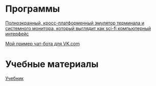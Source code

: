 # Программы
[Полноэкранный, кросс-платформенный эмулятор терминала и системного монитора, который выглядит как sci-fi компьютерный интерфейс](https://github.com/GitSquared/edex-ui)

[Мой пример чат-бота для VK.com](https://github.com/Jourloy/VKbot/tree/master/JS)

# Учебные материалы
[Учебник](https://learn.javascript.ru)
